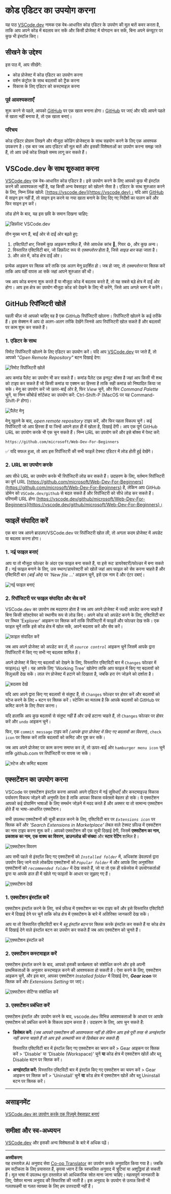 <!--
CO_OP_TRANSLATOR_METADATA:
{
  "original_hash": "1ba61d96a11309a2a6ea507496dcf7e5",
  "translation_date": "2025-08-29T16:01:55+00:00",
  "source_file": "8-code-editor/1-using-a-code-editor/README.md",
  "language_code": "hi"
}
-->
# कोड एडिटर का उपयोग करना

यह पाठ [VSCode.dev](https://vscode.dev) नामक एक वेब-आधारित कोड एडिटर के उपयोग की मूल बातें कवर करता है, ताकि आप अपने कोड में बदलाव कर सकें और किसी प्रोजेक्ट में योगदान कर सकें, बिना अपने कंप्यूटर पर कुछ भी इंस्टॉल किए।

<!----
TODO: एक वैकल्पिक छवि जोड़ें
![कोड एडिटर का उपयोग करना](../../../../translated_images/webdev101-vscode-dev.f53c14e8dad231ea09d9e07a2db4a01551d2dc6cdf21225038389e11156af023.hi.png)
> स्केच नोट [लेखक का नाम](https://example.com) द्वारा
---->

<!---
## प्री-लेक्चर क्विज़
[प्री-लेक्चर क्विज़](https://ff-quizzes.netlify.app/web/quiz/3)
---->

## सीखने के उद्देश्य

इस पाठ में, आप सीखेंगे:

- कोड प्रोजेक्ट में कोड एडिटर का उपयोग करना
- वर्शन कंट्रोल के साथ बदलावों को ट्रैक करना
- विकास के लिए एडिटर को कस्टमाइज़ करना

### पूर्व आवश्यकताएँ

शुरू करने से पहले, आपको [GitHub](https://github.com) पर एक खाता बनाना होगा। [GitHub](https://github.com/) पर जाएं और यदि आपने पहले से खाता नहीं बनाया है, तो एक खाता बनाएं।

### परिचय

कोड एडिटर प्रोग्राम लिखने और मौजूदा कोडिंग प्रोजेक्ट्स के साथ सहयोग करने के लिए एक आवश्यक उपकरण है। एक बार जब आप एडिटर की मूल बातें और इसकी विशेषताओं का उपयोग करना समझ जाते हैं, तो आप उन्हें कोड लिखते समय लागू कर सकते हैं।

## VSCode.dev के साथ शुरुआत करना

[VSCode.dev](https://vscode.dev) एक वेब-आधारित कोड एडिटर है। इसे उपयोग करने के लिए आपको कुछ भी इंस्टॉल करने की आवश्यकता नहीं है, यह किसी अन्य वेबसाइट को खोलने जैसा है। एडिटर के साथ शुरुआत करने के लिए, निम्न लिंक खोलें: [https://vscode.dev](https://vscode.dev)। यदि आप [GitHub](https://github.com/) में साइन इन नहीं हैं, तो साइन इन करने या नया खाता बनाने के लिए दिए गए निर्देशों का पालन करें और फिर साइन इन करें।

लोड होने के बाद, यह इस छवि के समान दिखना चाहिए:

![डिफ़ॉल्ट VSCode.dev](../../../../translated_images/default-vscode-dev.5d06881d65c1b3234ce50cd9ed3b0028e6031ad5f5b441bcbed96bfa6311f6d0.hi.png)

तीन मुख्य भाग हैं, बाईं ओर से दाईं ओर बढ़ते हुए:

1. _एक्टिविटी बार_, जिसमें कुछ आइकन शामिल हैं, जैसे आवर्धक कांच 🔎, गियर ⚙️, और कुछ अन्य।
1. विस्तारित एक्टिविटी बार, जो डिफ़ॉल्ट रूप से _एक्सप्लोरर_ होता है, जिसे _साइड बार_ कहा जाता है।
1. और अंत में, कोड क्षेत्र दाईं ओर।

प्रत्येक आइकन पर क्लिक करें ताकि एक अलग मेनू प्रदर्शित हो। जब हो जाए, तो _एक्सप्लोरर_ पर क्लिक करें ताकि आप वहीं वापस आ सकें जहां आपने शुरुआत की थी।

जब आप कोड बनाना शुरू करते हैं या मौजूदा कोड में बदलाव करते हैं, तो यह सबसे बड़े क्षेत्र में दाईं ओर होगा। आप इस क्षेत्र का उपयोग मौजूदा कोड को देखने के लिए भी करेंगे, जिसे आप अगले चरण में करेंगे।

## GitHub रिपॉजिटरी खोलें

पहली चीज़ जो आपको चाहिए वह है एक GitHub रिपॉजिटरी खोलना। रिपॉजिटरी खोलने के कई तरीके हैं। इस सेक्शन में आप दो अलग-अलग तरीके देखेंगे जिनसे आप रिपॉजिटरी खोल सकते हैं और बदलावों पर काम शुरू कर सकते हैं।

### 1. एडिटर के साथ

रिमोट रिपॉजिटरी खोलने के लिए एडिटर का उपयोग करें। यदि आप [VSCode.dev](https://vscode.dev) पर जाते हैं, तो आपको _"Open Remote Repository"_ बटन दिखाई देगा:

![रिमोट रिपॉजिटरी खोलें](../../../../translated_images/open-remote-repository.bd9c2598b8949e7fc283cdfc8f4050c6205a7c7c6d3f78c4b135115d037d6fa2.hi.png)

आप कमांड पैलेट का उपयोग भी कर सकते हैं। कमांड पैलेट एक इनपुट बॉक्स है जहां आप किसी भी शब्द को टाइप कर सकते हैं जो किसी कमांड या एक्शन का हिस्सा है ताकि सही कमांड को निष्पादित किया जा सके। मेनू का उपयोग करें जो ऊपर-बाईं ओर है, फिर _View_ चुनें, और फिर _Command Palette_ चुनें, या निम्न कीबोर्ड शॉर्टकट का उपयोग करें: Ctrl-Shift-P (MacOS पर यह Command-Shift-P होगा)।

![पैलेट मेनू](../../../../translated_images/palette-menu.4946174e07f426226afcdad707d19b8d5150e41591c751c45b5dee213affef91.hi.png)

मेनू खुलने के बाद, _open remote repository_ टाइप करें, और फिर पहला विकल्प चुनें। कई रिपॉजिटरी जो आप हिस्सा हैं या जिन्हें आपने हाल ही में खोला है, दिखाई देंगी। आप एक पूर्ण GitHub URL का उपयोग करके भी एक चुन सकते हैं। निम्न URL का उपयोग करें और इसे बॉक्स में पेस्ट करें:

```
https://github.com/microsoft/Web-Dev-For-Beginners
```

✅ यदि सफल हुआ, तो आप इस रिपॉजिटरी की सभी फाइलें टेक्स्ट एडिटर में लोड होती हुई देखेंगे।

### 2. URL का उपयोग करके

आप सीधे URL का उपयोग करके भी रिपॉजिटरी लोड कर सकते हैं। उदाहरण के लिए, वर्तमान रिपॉजिटरी का पूर्ण URL [https://github.com/microsoft/Web-Dev-For-Beginners](https://github.com/microsoft/Web-Dev-For-Beginners) है, लेकिन आप GitHub डोमेन को `VSCode.dev/github` से बदल सकते हैं और रिपॉजिटरी को सीधे लोड कर सकते हैं। परिणामी URL होगा [https://vscode.dev/github/microsoft/Web-Dev-For-Beginners](https://vscode.dev/github/microsoft/Web-Dev-For-Beginners)।

## फाइलें संपादित करें

एक बार जब आपने ब्राउज़र/VSCode.dev पर रिपॉजिटरी खोल ली, तो अगला कदम प्रोजेक्ट में अपडेट या बदलाव करना होगा।

### 1. नई फाइल बनाएं

आप या तो मौजूदा फोल्डर के अंदर एक फाइल बना सकते हैं, या इसे रूट डायरेक्टरी/फोल्डर में बना सकते हैं। नई फाइल बनाने के लिए, उस स्थान/डायरेक्टरी को खोलें जहां आप फाइल को सेव करना चाहते हैं और एक्टिविटी बार _(बाईं ओर)_ पर _'New file ...'_ आइकन चुनें, इसे एक नाम दें और एंटर दबाएं।

![नई फाइल बनाएं](../../../../translated_images/create-new-file.2814e609c2af9aeb6c6fd53156c503ac91c3d538f9cac63073b2dd4a7631f183.hi.png)

### 2. रिपॉजिटरी पर फाइल संपादित और सेव करें

VSCode.dev का उपयोग तब मददगार होता है जब आप अपने प्रोजेक्ट में जल्दी अपडेट करना चाहते हैं बिना किसी सॉफ़्टवेयर को स्थानीय रूप से लोड किए। अपने कोड को अपडेट करने के लिए, एक्टिविटी बार पर स्थित 'Explorer' आइकन पर क्लिक करें ताकि रिपॉजिटरी में फाइलें और फोल्डर देख सकें। एक फाइल चुनें ताकि इसे कोड क्षेत्र में खोल सकें, अपने बदलाव करें और सेव करें।

![फाइल संपादित करें](../../../../translated_images/edit-a-file.52c0ee665ef19f08119d62d63f395dfefddc0a4deb9268d73bfe791f52c5807a.hi.png)

जब आप अपने प्रोजेक्ट को अपडेट कर लें, तो _`source control`_ आइकन चुनें जिसमें आपके द्वारा रिपॉजिटरी में किए गए सभी नए बदलाव शामिल हैं।

अपने प्रोजेक्ट में किए गए बदलावों को देखने के लिए, विस्तारित एक्टिविटी बार में `Changes` फोल्डर में फाइल(s) चुनें। यह आपके लिए 'Working Tree' खोलेगा ताकि आप फाइल में किए गए बदलावों को विज़ुअली देख सकें। लाल रंग प्रोजेक्ट में हटाने को दिखाता है, जबकि हरा रंग जोड़ने को दर्शाता है।

![बदलाव देखें](../../../../translated_images/working-tree.c58eec08e6335c79cc708c0c220c0b7fea61514bd3c7fb7471905a864aceac7c.hi.png)

यदि आप अपने द्वारा किए गए बदलावों से संतुष्ट हैं, तो `Changes` फोल्डर पर होवर करें और बदलावों को स्टेज करने के लिए `+` बटन पर क्लिक करें। स्टेजिंग का मतलब है कि आपके बदलावों को GitHub पर कमिट करने के लिए तैयार करना।

यदि हालांकि आप कुछ बदलावों से संतुष्ट नहीं हैं और उन्हें हटाना चाहते हैं, तो `Changes` फोल्डर पर होवर करें और `undo` आइकन चुनें।

फिर, एक `commit message` टाइप करें _(आपके द्वारा प्रोजेक्ट में किए गए बदलावों का विवरण)_, `check icon` पर क्लिक करें ताकि बदलावों को कमिट और पुश कर सकें।

जब आप अपने प्रोजेक्ट पर काम करना समाप्त कर लें, तो ऊपर-बाईं ओर `hamburger menu icon` चुनें ताकि github.com पर रिपॉजिटरी पर वापस जा सकें।

![स्टेज और कमिट बदलाव](../../../../8-code-editor/images/edit-vscode.dev.gif)

## एक्सटेंशन का उपयोग करना

VSCode पर एक्सटेंशन इंस्टॉल करना आपको अपने एडिटर में नई सुविधाएँ और कस्टमाइज़्ड विकास पर्यावरण विकल्प जोड़ने की अनुमति देता है ताकि आपका विकास वर्कफ़्लो बेहतर हो सके। ये एक्सटेंशन आपको कई प्रोग्रामिंग भाषाओं के लिए समर्थन जोड़ने में मदद करते हैं और अक्सर या तो सामान्य एक्सटेंशन होते हैं या भाषा-आधारित एक्सटेंशन।

सभी उपलब्ध एक्सटेंशनों की सूची ब्राउज़ करने के लिए, एक्टिविटी बार पर _`Extensions icon`_ पर क्लिक करें और _'Search Extensions in Marketplace'_ लेबल वाले टेक्स्ट फ़ील्ड में एक्सटेंशन का नाम टाइप करना शुरू करें। आपको एक्सटेंशन की एक सूची दिखाई देगी, जिसमें **एक्सटेंशन का नाम, प्रकाशक का नाम, एक वाक्य का विवरण, डाउनलोड की संख्या** और **स्टार रेटिंग** शामिल है।

![एक्सटेंशन विवरण](../../../../translated_images/extension-details.9f8f1fd4e9eb2de5069ae413119eb8ee43172776383ebe2f7cf640e11df2e106.hi.png)

आप सभी पहले से इंस्टॉल किए गए एक्सटेंशनों को _`Installed folder`_ में, अधिकांश डेवलपर्स द्वारा उपयोग किए जाने वाले लोकप्रिय एक्सटेंशनों को _`Popular folder`_ में और आपके लिए अनुशंसित एक्सटेंशनों को _`recommended folder`_ में देख सकते हैं, जो या तो एक ही वर्कस्पेस में उपयोगकर्ताओं द्वारा या आपके हाल ही में खोले गए फाइलों के आधार पर सुझाए गए हैं।

![एक्सटेंशन देखें](../../../../translated_images/extensions.eca0e0c7f59a10b5c88be7fe24b3e32cca6b6058b35a49026c3a9d80b1813b7c.hi.png)

### 1. एक्सटेंशन इंस्टॉल करें

एक्सटेंशन इंस्टॉल करने के लिए, सर्च फ़ील्ड में एक्सटेंशन का नाम टाइप करें और इसे विस्तारित एक्टिविटी बार में दिखाई देने पर चुनें ताकि कोड क्षेत्र में एक्सटेंशन के बारे में अतिरिक्त जानकारी देख सकें।

आप या तो विस्तारित एक्टिविटी बार में _ब्लू इंस्टॉल बटन_ पर क्लिक करके इंस्टॉल कर सकते हैं या कोड क्षेत्र में दिखाई देने वाले इंस्टॉल बटन का उपयोग कर सकते हैं जब आप एक्सटेंशन को चुनते हैं।

![एक्सटेंशन इंस्टॉल करें](../../../../8-code-editor/images/install-extension.gif)

### 2. एक्सटेंशन कस्टमाइज़ करें

एक्सटेंशन इंस्टॉल करने के बाद, आपको इसकी कार्यक्षमता को संशोधित करने और इसे अपनी प्राथमिकताओं के अनुसार कस्टमाइज़ करने की आवश्यकता हो सकती है। ऐसा करने के लिए, एक्सटेंशन आइकन चुनें, और इस बार, आपका एक्सटेंशन _Installed folder_ में दिखाई देगा, _**Gear icon**_ पर क्लिक करें और _Extensions Setting_ पर जाएं।

![एक्सटेंशन सेटिंग्स संशोधित करें](../../../../translated_images/extension-settings.21c752ae4f4cdb78a867f140ccd0680e04619d0c44bb4afb26373e54b829d934.hi.png)

### 3. एक्सटेंशन प्रबंधित करें

एक्सटेंशन इंस्टॉल और उपयोग करने के बाद, vscode.dev विभिन्न आवश्यकताओं के आधार पर आपके एक्सटेंशन को प्रबंधित करने के विकल्प प्रदान करता है। उदाहरण के लिए, आप चुन सकते हैं:

- **डिसेबल करें:** _(जब आपको एक्सटेंशन की आवश्यकता नहीं हो लेकिन आप इसे पूरी तरह से अनइंस्टॉल नहीं करना चाहते हैं तो आप इसे अस्थायी रूप से डिसेबल कर सकते हैं)_

    विस्तारित एक्टिविटी बार में इंस्टॉल किए गए एक्सटेंशन का चयन करें > Gear आइकन पर क्लिक करें > 'Disable' या 'Disable (Workspace)' चुनें **या** कोड क्षेत्र में एक्सटेंशन खोलें और ब्लू Disable बटन पर क्लिक करें।

   
- **अनइंस्टॉल करें:** विस्तारित एक्टिविटी बार में इंस्टॉल किए गए एक्सटेंशन का चयन करें > Gear आइकन पर क्लिक करें > 'Uninstall' चुनें **या** कोड क्षेत्र में एक्सटेंशन खोलें और ब्लू Uninstall बटन पर क्लिक करें।

---

## असाइनमेंट

[VSCode.dev का उपयोग करके एक रिज़्यूमे वेबसाइट बनाएं](https://github.com/microsoft/Web-Dev-For-Beginners/blob/main/8-code-editor/1-using-a-code-editor/assignment.md)

<!----
## पोस्ट-लेक्चर क्विज़
[पोस्ट-लेक्चर क्विज़](https://ff-quizzes.netlify.app/web/quiz/4)
---->

## समीक्षा और स्व-अध्ययन

[VSCode.dev](https://code.visualstudio.com/docs/editor/vscode-web?WT.mc_id=academic-0000-alfredodeza) और इसकी अन्य विशेषताओं के बारे में अधिक पढ़ें।

---

**अस्वीकरण**:  
यह दस्तावेज़ AI अनुवाद सेवा [Co-op Translator](https://github.com/Azure/co-op-translator) का उपयोग करके अनुवादित किया गया है। जबकि हम सटीकता के लिए प्रयासरत हैं, कृपया ध्यान दें कि स्वचालित अनुवाद में त्रुटियां या अशुद्धियां हो सकती हैं। मूल भाषा में उपलब्ध मूल दस्तावेज़ को आधिकारिक स्रोत माना जाना चाहिए। महत्वपूर्ण जानकारी के लिए, पेशेवर मानव अनुवाद की सिफारिश की जाती है। इस अनुवाद के उपयोग से उत्पन्न किसी भी गलतफहमी या गलत व्याख्या के लिए हम उत्तरदायी नहीं हैं।  